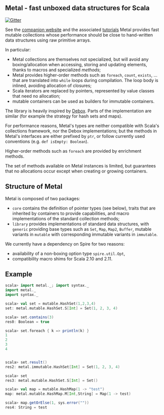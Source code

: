## Metal - fast unboxed data structures for Scala

[![Gitter](https://badges.gitter.im/denisrosset/metal.svg)](https://gitter.im/denisrosset/metal?utm_source=badge&utm_medium=badge&utm_campaign=pr-badge&utm_content=body_badge)

See the [companion website](https://denisrosset.github.io/metal) and the
associated [tutorials](https://denisrosset.github.io/metal/tutorials.html)
Metal provides fast mutable collections whose performance should be close to
hand-written data structures using raw primitive arrays.

In particular:

- Metal collections are themselves not specialized, but will avoid any boxing/allocation
  when accessing, storing and updating elements, thanks to macros and specialized
  *methods*;
- Metal provides higher-order methods such as `foreach`, `count`, `exists`, ...
  that are translated into `while` loops during compilation. The loop body
  is inlined, avoiding allocation of closures;
- Scala iterators are replaced by pointers, represented by value classes that
  need no allocation;
- mutable containers can be used as builders for immutable containers.

The library is heavily inspired by [Debox](http://github.com/non/debox). Parts of the
implementation are similar (for example the strategy for hash sets and maps).

For performance reasons, Metal's types are neither compatible with Scala's
collections framework, nor the Debox implementations; but the methods in
Metal's interfaces are either prefixed by `ptr`, or follow currently used
conventions (e.g. `def isEmpty: Boolean`).

Higher-order methods such as `foreach` are provided by enrichment methods.

The set of methods available on Metal instances is limited, but guarantees
that no allocations occur except when creating or growing containers.

## Structure of Metal

Metal is composed of two packages:

- `core` contains the definition of pointer types (see below), traits that are
  inherited by containers to provide capabilities, and macro implementations of
  the standard collection methods;
- `library` provides implementations of standard data structures, with
  `generic` providing base types such as `Set`, `Map`, `Map2`, `Buffer`,
  mutable variants in `mutable` with corresponding immutable variants
  in `immutable`.
  
We currently have a dependency on Spire for two reasons:

- availability of a non-boxing option type `spire.util.Opt`,
- compatibility macro shims for Scala 2.10 and 2.11.

## Example

```scala
scala> import metal._; import syntax._
import metal._
import syntax._

scala> val set = mutable.HashSet(1,2,3,4)
set: metal.mutable.HashSet.S[Int] = Set(1, 2, 3, 4)

scala> set.contains(3)
res0: Boolean = true

scala> set.foreach { k => println(k) }
1
2
3
4


scala> set.result()
res2: metal.immutable.HashSet[Int] = Set(1, 2, 3, 4)

scala> set
res3: metal.mutable.HashSet.S[Int] = Set()

scala> val map = mutable.HashMap(1 -> "test")
map: metal.mutable.HashMap.M[Int,String] = Map(1 -> test)

scala> map.getOrElse(1, sys.error(""))
res4: String = test

```
